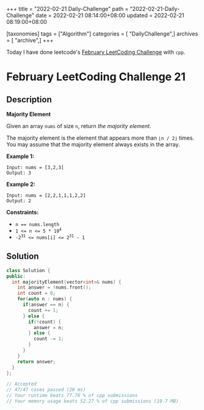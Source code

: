 +++
title = "2022-02-21 Daily-Challenge"
path = "2022-02-21-Daily-Challenge"
date = 2022-02-21 08:14:00+08:00
updated = 2022-02-21 08:19:00+08:00

[taxonomies]
tags = ["Algorithm"]
categories = [ "DailyChallenge",]
archives = [ "archive",]
+++

Today I have done leetcode's [February LeetCoding Challenge](https://leetcode.com/problems/majority-element/) with `cpp`.

<!-- more -->

# February LeetCoding Challenge 21

## Description

**Majority Element**

Given an array `nums` of size `n`, return *the majority element*.

The majority element is the element that appears more than `⌊n / 2⌋` times. You may assume that the majority element always exists in the array.

 

**Example 1:**

```
Input: nums = [3,2,3]
Output: 3
```

**Example 2:**

```
Input: nums = [2,2,1,1,1,2,2]
Output: 2
```

 

**Constraints:**

<ul>
	<li><code>n == nums.length</code></li>
	<li><code>1 &lt;= n &lt;= 5 * 10<sup>4</sup></code></li>
	<li><code>-2<sup>31</sup> &lt;= nums[i] &lt;= 2<sup>31</sup> - 1</code></li>
</ul>

## Solution

``` cpp
class Solution {
public:
  int majorityElement(vector<int>& nums) {
    int answer = !nums.front();
    int count = 0;
    for(auto n : nums) {
      if(answer == n) {
        count += 1;
      } else {
        if(!count) {
          answer = n;
        } else {
          count -= 1;
        }
      }
    }
    return answer;
  }
};

// Accepted
// 47/47 cases passed (20 ms)
// Your runtime beats 77.76 % of cpp submissions
// Your memory usage beats 52.27 % of cpp submissions (19.7 MB)
```
